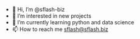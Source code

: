 - 👋 Hi, I’m @sflash-biz
- 👀 I’m interested in new projects
- 🌱 I’m currently learning python and data science
- 📫 How to reach me sflash@sflash.biz

<!---
sflash-biz/sflash-biz is a ✨ special ✨ repository because its `README.md` (this file) appears on your GitHub profile.
You can click the Preview link to take a look at your changes.
--->
